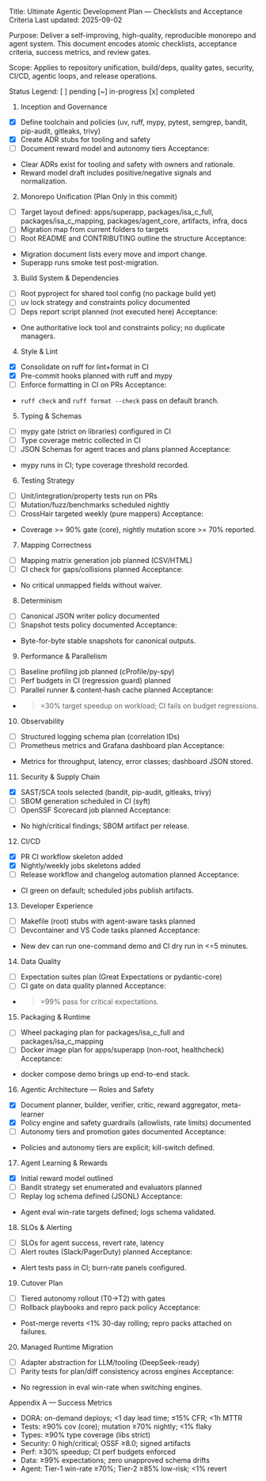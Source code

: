 Title: Ultimate Agentic Development Plan — Checklists and Acceptance Criteria
Last updated: 2025-09-02

Purpose: Deliver a self-improving, high-quality, reproducible monorepo and agent system. This document encodes atomic checklists, acceptance criteria, success metrics, and review gates.

Scope: Applies to repository unification, build/deps, quality gates, security, CI/CD, agentic loops, and release operations.

Status Legend: [ ] pending  [~] in-progress  [x] completed

1) Inception and Governance
- [x] Define toolchain and policies (uv, ruff, mypy, pytest, semgrep, bandit, pip-audit, gitleaks, trivy)
- [x] Create ADR stubs for tooling and safety
- [ ] Document reward model and autonomy tiers
Acceptance:
- Clear ADRs exist for tooling and safety with owners and rationale.
- Reward model draft includes positive/negative signals and normalization.

2) Monorepo Unification (Plan Only in this commit)
- [ ] Target layout defined: apps/superapp, packages/isa_c_full, packages/isa_c_mapping, packages/agent_core, artifacts, infra, docs
- [ ] Migration map from current folders to targets
- [ ] Root README and CONTRIBUTING outline the structure
Acceptance:
- Migration document lists every move and import change.
- Superapp runs smoke test post-migration.

3) Build System & Dependencies
- [ ] Root pyproject for shared tool config (no package build yet)
- [ ] uv lock strategy and constraints policy documented
- [ ] Deps report script planned (not executed here)
Acceptance:
- One authoritative lock tool and constraints policy; no duplicate managers.

4) Style & Lint
- [x] Consolidate on ruff for lint+format in CI
- [x] Pre-commit hooks planned with ruff and mypy
- [ ] Enforce formatting in CI on PRs
Acceptance:
- `ruff check` and `ruff format --check` pass on default branch.

5) Typing & Schemas
- [ ] mypy gate (strict on libraries) configured in CI
- [ ] Type coverage metric collected in CI
- [ ] JSON Schemas for agent traces and plans planned
Acceptance:
- mypy runs in CI; type coverage threshold recorded.

6) Testing Strategy
- [ ] Unit/integration/property tests run on PRs
- [ ] Mutation/fuzz/benchmarks scheduled nightly
- [ ] CrossHair targeted weekly (pure mappers)
Acceptance:
- Coverage >= 90% gate (core), nightly mutation score >= 70% reported.

7) Mapping Correctness
- [ ] Mapping matrix generation job planned (CSV/HTML)
- [ ] CI check for gaps/collisions planned
Acceptance:
- No critical unmapped fields without waiver.

8) Determinism
- [ ] Canonical JSON writer policy documented
- [ ] Snapshot tests policy documented
Acceptance:
- Byte-for-byte stable snapshots for canonical outputs.

9) Performance & Parallelism
- [ ] Baseline profiling job planned (cProfile/py-spy)
- [ ] Perf budgets in CI (regression guard) planned
- [ ] Parallel runner & content-hash cache planned
Acceptance:
- >=30% target speedup on workload; CI fails on budget regressions.

10) Observability
- [ ] Structured logging schema plan (correlation IDs)
- [ ] Prometheus metrics and Grafana dashboard plan
Acceptance:
- Metrics for throughput, latency, error classes; dashboard JSON stored.

11) Security & Supply Chain
- [x] SAST/SCA tools selected (bandit, pip-audit, gitleaks, trivy)
- [ ] SBOM generation scheduled in CI (syft)
- [ ] OpenSSF Scorecard job planned
Acceptance:
- No high/critical findings; SBOM artifact per release.

12) CI/CD
- [x] PR CI workflow skeleton added
- [x] Nightly/weekly jobs skeletons added
- [ ] Release workflow and changelog automation planned
Acceptance:
- CI green on default; scheduled jobs publish artifacts.

13) Developer Experience
- [ ] Makefile (root) stubs with agent-aware tasks planned
- [ ] Devcontainer and VS Code tasks planned
Acceptance:
- New dev can run one-command demo and CI dry run in <=5 minutes.

14) Data Quality
- [ ] Expectation suites plan (Great Expectations or pydantic-core)
- [ ] CI gate on data quality planned
Acceptance:
- >=99% pass for critical expectations.

15) Packaging & Runtime
- [ ] Wheel packaging plan for packages/isa_c_full and packages/isa_c_mapping
- [ ] Docker image plan for apps/superapp (non-root, healthcheck)
Acceptance:
- docker compose demo brings up end-to-end stack.

16) Agentic Architecture — Roles and Safety
- [x] Document planner, builder, verifier, critic, reward aggregator, meta-learner
- [x] Policy engine and safety guardrails (allowlists, rate limits) documented
- [ ] Autonomy tiers and promotion gates documented
Acceptance:
- Policies and autonomy tiers are explicit; kill-switch defined.

17) Agent Learning & Rewards
- [x] Initial reward model outlined
- [ ] Bandit strategy set enumerated and evaluators planned
- [ ] Replay log schema defined (JSONL)
Acceptance:
- Agent eval win-rate targets defined; logs schema validated.

18) SLOs & Alerting
- [ ] SLOs for agent success, revert rate, latency
- [ ] Alert routes (Slack/PagerDuty) planned
Acceptance:
- Alert tests pass in CI; burn-rate panels configured.

19) Cutover Plan
- [ ] Tiered autonomy rollout (T0→T2) with gates
- [ ] Rollback playbooks and repro pack policy
Acceptance:
- Post-merge reverts <1% 30-day rolling; repro packs attached on failures.

20) Managed Runtime Migration
- [ ] Adapter abstraction for LLM/tooling (DeepSeek-ready)
- [ ] Parity tests for plan/diff consistency across engines
Acceptance:
- No regression in eval win-rate when switching engines.

Appendix A — Success Metrics
- DORA: on-demand deploys; <1 day lead time; ≤15% CFR; <1h MTTR
- Tests: ≥90% cov (core); mutation ≥70% nightly; <1% flaky
- Types: ≥90% type coverage (libs strict)
- Security: 0 high/critical; OSSF ≥8.0; signed artifacts
- Perf: ≥30% speedup; CI perf budgets enforced
- Data: ≥99% expectations; zero unapproved schema drifts
- Agent: Tier-1 win-rate ≥70%; Tier-2 ≥85% low-risk; <1% revert
